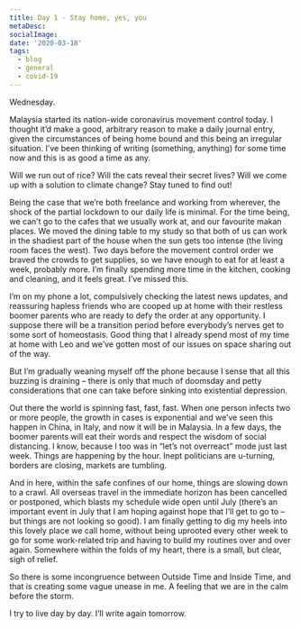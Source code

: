 ```yaml
---
title: Day 1 - Stay home, yes, you
metaDesc: 
socialImage: 
date: '2020-03-18'
tags:
  - blog
  - general
  - covid-19
---
```


Wednesday.

Malaysia started its nation-wide coronavirus movement control today. I thought it’d make a good, arbitrary reason to make a daily journal entry, given the circumstances of being home bound and this being an irregular situation. I’ve been thinking of writing (something, anything) for some time now and this is as good a time as any. 

Will we run out of rice? Will the cats reveal their secret lives? Will we come up with a solution to climate change? Stay tuned to find out! 

Being the case that we’re both freelance and working from wherever, the shock of the partial lockdown to our daily life is minimal. For the time being, we can’t go to the cafes that we usually work at, and our favourite makan places. We moved the dining table to my study so that both of us can work in the shadiest part of the house when the sun gets too intense (the living room faces the west). Two days before the movement control order we braved the crowds to get supplies, so we have enough to eat for at least a week, probably more. I’m finally spending more time in the kitchen, cooking and cleaning, and it feels great. I’ve missed this. 

I’m on my phone a lot, compulsively checking the latest news updates, and reassuring hapless friends who are cooped up at home with their restless boomer parents who are ready to defy the order at any opportunity. I suppose there will be a transition period before everybody’s nerves get to some sort of homeostasis. Good thing that I already spend most of my time at home with Leo and we’ve gotten most of our issues on space sharing out of the way. 

But I’m gradually weaning myself off the phone because I sense that all this buzzing is draining – there is only that much of doomsday and petty considerations that one can take before sinking into existential depression. 

Out there the world is spinning fast, fast, fast. When one person infects two or more people, the growth in cases is exponential and we’ve seen this happen in China, in Italy, and now it will be in Malaysia. In a few days, the boomer parents will eat their words and respect the wisdom of social distancing. I know, because I too was in “let’s not overreact” mode just last week. Things are happening by the hour. Inept politicians are u-turning, borders are closing, markets are tumbling.  

And in here, within the safe confines of our home, things are slowing down to a crawl. All overseas travel in the immediate horizon has been cancelled or postponed, which blasts my schedule wide open until July (there’s an important event in July that I am hoping against hope that I’ll get to go to – but things are not looking so good). I am finally getting to dig my heels into this lovely place we call home, without being uprooted every other week to go for some work-related trip and having to build my routines over and over again. Somewhere within the folds of my heart, there is a small, but clear, sigh of relief.  

So there is some incongruence between Outside Time and Inside Time, and that is creating some vague unease in me. A feeling that we are in the calm before the storm. 

I try to live day by day. I’ll write again tomorrow. 